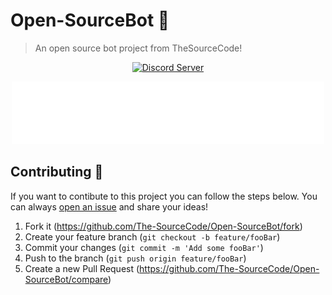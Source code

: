 # Open-SourceBot 🤖
> An open source bot project from TheSourceCode!

<div align="center">
  <p>
    <a href="https://discord.gg/jkAzNyB"><img src="https://discordapp.com/api/guilds/265499275088232448/embed.png?style=banner2" alt="Discord Server" /></a>
  </p>
  <img src="./assets/logo.png" alt="{TheSourceCode} logo" />
</div>

## Contributing 📝
If you want to contibute to this project you can follow the steps below.
You can always [open an issue](https://github.com/The-SourceCode/Open-SourceBot/issues/new) and share your ideas!

1. Fork it (https://github.com/The-SourceCode/Open-SourceBot/fork)
2. Create your feature branch (`git checkout -b feature/fooBar`)
3. Commit your changes (`git commit -m 'Add some fooBar'`)
4. Push to the branch (`git push origin feature/fooBar`)
5. Create a new Pull Request (https://github.com/The-SourceCode/Open-SourceBot/compare)
